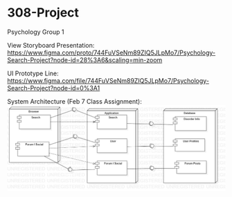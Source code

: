 # 308-Project
Psychology Group 1

View Storyboard Presentation: https://www.figma.com/proto/744FuVSeNm89ZIQ5JLpMo7/Psychology-Search-Project?node-id=28%3A6&scaling=min-zoom

UI Prototype Line: https://www.figma.com/file/744FuVSeNm89ZIQ5JLpMo7/Psychology-Search-Project?node-id=0%3A1

System Architecture (Feb 7 Class Assignment):
![Deployment Diagram](DeploymentDiagram_020920.jpg)
